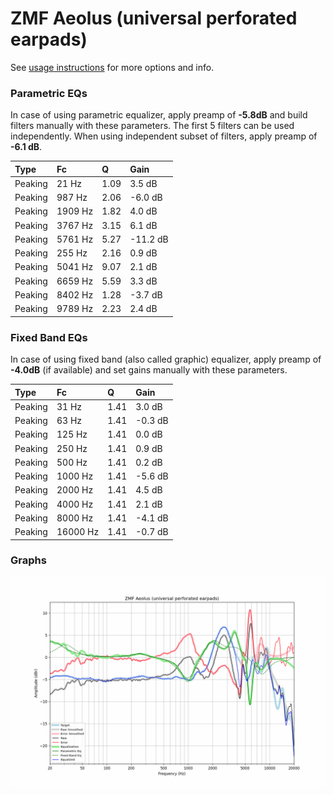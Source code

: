 # ZMF Aeolus (universal perforated earpads)
See [usage instructions](https://github.com/jaakkopasanen/AutoEq#usage) for more options and info.

### Parametric EQs
In case of using parametric equalizer, apply preamp of **-5.8dB** and build filters manually
with these parameters. The first 5 filters can be used independently.
When using independent subset of filters, apply preamp of **-6.1 dB**.

| Type    | Fc      |    Q | Gain     |
|:--------|:--------|:-----|:---------|
| Peaking | 21 Hz   | 1.09 | 3.5 dB   |
| Peaking | 987 Hz  | 2.06 | -6.0 dB  |
| Peaking | 1909 Hz | 1.82 | 4.0 dB   |
| Peaking | 3767 Hz | 3.15 | 6.1 dB   |
| Peaking | 5761 Hz | 5.27 | -11.2 dB |
| Peaking | 255 Hz  | 2.16 | 0.9 dB   |
| Peaking | 5041 Hz | 9.07 | 2.1 dB   |
| Peaking | 6659 Hz | 5.59 | 3.3 dB   |
| Peaking | 8402 Hz | 1.28 | -3.7 dB  |
| Peaking | 9789 Hz | 2.23 | 2.4 dB   |

### Fixed Band EQs
In case of using fixed band (also called graphic) equalizer, apply preamp of **-4.0dB**
(if available) and set gains manually with these parameters.

| Type    | Fc       |    Q | Gain    |
|:--------|:---------|:-----|:--------|
| Peaking | 31 Hz    | 1.41 | 3.0 dB  |
| Peaking | 63 Hz    | 1.41 | -0.3 dB |
| Peaking | 125 Hz   | 1.41 | 0.0 dB  |
| Peaking | 250 Hz   | 1.41 | 0.9 dB  |
| Peaking | 500 Hz   | 1.41 | 0.2 dB  |
| Peaking | 1000 Hz  | 1.41 | -5.6 dB |
| Peaking | 2000 Hz  | 1.41 | 4.5 dB  |
| Peaking | 4000 Hz  | 1.41 | 2.1 dB  |
| Peaking | 8000 Hz  | 1.41 | -4.1 dB |
| Peaking | 16000 Hz | 1.41 | -0.7 dB |

### Graphs
![](./ZMF%20Aeolus%20(universal%20perforated%20earpads).png)